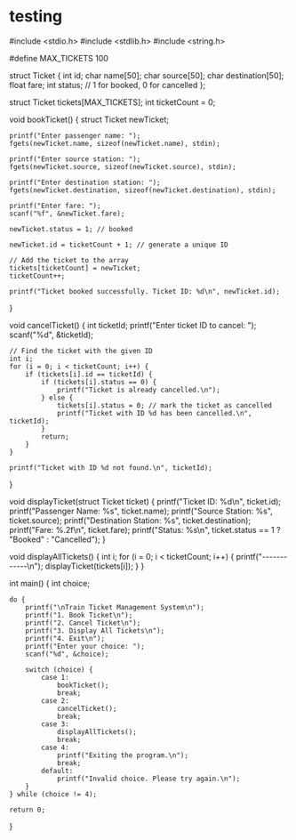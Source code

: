 # testing
#include <stdio.h>
#include <stdlib.h>
#include <string.h>

#define MAX_TICKETS 100

struct Ticket {
    int id;
    char name[50];
    char source[50];
    char destination[50];
    float fare;
    int status; // 1 for booked, 0 for cancelled
};

struct Ticket tickets[MAX_TICKETS];
int ticketCount = 0;

void bookTicket() {
    struct Ticket newTicket;
    
    printf("Enter passenger name: ");
    fgets(newTicket.name, sizeof(newTicket.name), stdin);
    
    printf("Enter source station: ");
    fgets(newTicket.source, sizeof(newTicket.source), stdin);
    
    printf("Enter destination station: ");
    fgets(newTicket.destination, sizeof(newTicket.destination), stdin);
    
    printf("Enter fare: ");
    scanf("%f", &newTicket.fare);
    
    newTicket.status = 1; // booked
    
    newTicket.id = ticketCount + 1; // generate a unique ID
    
    // Add the ticket to the array
    tickets[ticketCount] = newTicket;
    ticketCount++;
    
    printf("Ticket booked successfully. Ticket ID: %d\n", newTicket.id);
}

void cancelTicket() {
    int ticketId;
    printf("Enter ticket ID to cancel: ");
    scanf("%d", &ticketId);
    
    // Find the ticket with the given ID
    int i;
    for (i = 0; i < ticketCount; i++) {
        if (tickets[i].id == ticketId) {
            if (tickets[i].status == 0) {
                printf("Ticket is already cancelled.\n");
            } else {
                tickets[i].status = 0; // mark the ticket as cancelled
                printf("Ticket with ID %d has been cancelled.\n", ticketId);
            }
            return;
        }
    }
    
    printf("Ticket with ID %d not found.\n", ticketId);
}

void displayTicket(struct Ticket ticket) {
    printf("Ticket ID: %d\n", ticket.id);
    printf("Passenger Name: %s", ticket.name);
    printf("Source Station: %s", ticket.source);
    printf("Destination Station: %s", ticket.destination);
    printf("Fare: %.2f\n", ticket.fare);
    printf("Status: %s\n", ticket.status == 1 ? "Booked" : "Cancelled");
}

void displayAllTickets() {
    int i;
    for (i = 0; i < ticketCount; i++) {
        printf("------------\n");
        displayTicket(tickets[i]);
    }
}

int main() {
    int choice;
    
    do {
        printf("\nTrain Ticket Management System\n");
        printf("1. Book Ticket\n");
        printf("2. Cancel Ticket\n");
        printf("3. Display All Tickets\n");
        printf("4. Exit\n");
        printf("Enter your choice: ");
        scanf("%d", &choice);
        
        switch (choice) {
            case 1:
                bookTicket();
                break;
            case 2:
                cancelTicket();
                break;
            case 3:
                displayAllTickets();
                break;
            case 4:
                printf("Exiting the program.\n");
                break;
            default:
                printf("Invalid choice. Please try again.\n");
        }
    } while (choice != 4);
    
    return 0;
}
